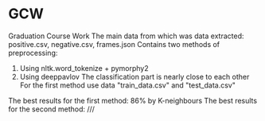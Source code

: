 # GCW
Graduation Course Work
The main data from which was data extracted: positive.csv, negative.csv, frames.json
Contains two methods of preprocessing:
  1. Using nltk.word_tokenize + pymorphy2
  2. Using deeppavlov
The classification part is nearly close to each other
For the first method use data "train_data.csv" and "test_data.csv"

The best results for the first method: 86% by K-neighbours
The best results for the second method: ///
